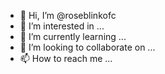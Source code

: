 - 👋 Hi, I’m @roseblinkofc
- 👀 I’m interested in ...
- 🌱 I’m currently learning ...
- 💞️ I’m looking to collaborate on ...
- 📫 How to reach me ...

<!---
roseblinkofc/roseblinkofc is a ✨ special ✨ repository because its `README.md` (this file) appears on your GitHub profile.
You can click the Preview link to take a look at your changes.
--->
